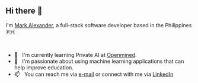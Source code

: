 ## Hi there 👋<br> 
I'm [Mark Alexander](https://m15e.me), a full-stack software developer based in the Philippines 
🇵🇭 

<br>

- 🌱 &nbsp; I'm currently learning Private AI at [Openmined](https://courses.openmined.org/).
- 🤔 &nbsp; I'm passionate about using machine learning applications that can help improve education.
- 📫 &nbsp; You can reach me via [e-mail](mailto://mark.a.rode@gmail.com) or connect with me via [LinkedIn](https://linkedin.com/in/m15e)

<br>
